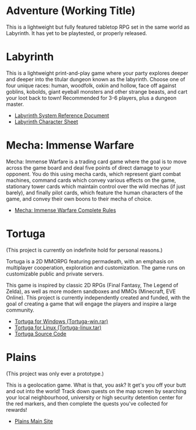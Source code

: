 Adventure (Working Title)
===

This is a lightweight but fully featured tabletop RPG set in the same world as Labyrinth. It has yet to be playtested, or properly released.

Labyrinth
===

This is a lightweight print-and-play game where your party explores deeper and deeper into the titular dungeon known as the labyrinth. Choose one of four unique races: human, woodfolk, oxkin and hollow, face off against goblins, kobolds, giant eyeball monsters and other strange beasts, and cart your loot back to town! Recommended for 3-6 players, plus a dungeon master.

* [Labyrinth System Reference Document](dl/Labyrinth_SRD.pdf)
* [Labyrinth Character Sheet](dl/Labyrinth_Character_Sheet.pdf)

Mecha: Immense Warfare
===

Mecha: Immense Warfare is a trading card game where the goal is to move across the game board and deal five points of direct damage to your opponent. You do this using mecha cards, which represent giant combat machines, command cards which convey various effects on the game, stationary tower cards which maintain control over the wild mechas (if just barely), and finally pilot cards, which feature the human characters of the game, and convey their own boons to their mecha of choice.

* [Mecha: Immense Warfare Complete Rules](http://mecha.krgamestudios.com)

Tortuga
===

(This project is currently on indefinite hold for personal reasons.)

Tortuga is a 2D MMORPG featuring permadeath, with an emphasis on multiplayer cooperation, exploration and customization. The game runs on customizable public and private servers.

This game is inspired by classic 2D RPGs (Final Fantasy, The Legend of Zelda), as well as more modern sandboxes and MMOs (Minecraft, EVE Online). This project is currently independently created and funded, with the goal of creating a game that will engage the players and inspire a large community.

* [Tortuga for Windows (Tortuga-win.rar)](dl/Tortuga-win.rar)
* [Tortuga for Linux (Tortuga-linux.tar)](dl/Tortuga-linux.tar)
* [Tortuga Source Code](https://github.com/Ratstail91/Tortuga)

Plains
===

(This project was only ever a prototype.)

This is a geolocation game. What is that, you ask? It get's you off your butt and out into the world! Track down quests on the map screen by searching your local neighbourhood, university or high security detention center for the red markers, and then complete the quests you've collected for rewards!

* [Plains Main Site](https://plains.krgamestudios.com)


